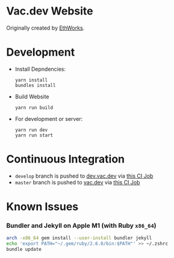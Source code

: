 # Vac.dev Website

Originally created by [EthWorks](https://ethworks.io/).

# Development

* Install Depndencies:
  ```
  yarn install
  bundles install
  ```
* Build Website
  ```
  yarn run build
  ```
* For development or server:
  ```
  yarn run dev
  yarn run start
  ```

# Continuous Integration

* `develop` branch is pushed to [dev.vac.dev](https://dev.vac.dev) via [this CI Job](https://ci.status.im/job/website/job/dev.vac.dev/)
* `master` branch is pushed to [vac.dev](https://vac.dev) via [this CI Job](https://ci.status.im/job/website/job/vac.dev/)

# Known Issues

### Bundler and Jekyll on Apple M1 (with Ruby `x86_64`)
```sh
arch -x86_64 gem install --user-install bundler jekyll
echo 'export PATH="~/.gem/ruby/2.6.0/bin:$PATH"' >> ~/.zshrc
bundle update
```
